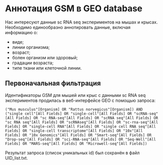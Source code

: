# Аннотация GSM в GEO database

Нас интересуют данные sc RNA seq экспериментов на мышах и крысах. Необходимо единообразно аннотировать данные, включая информацию о:
- виде;
- линии организма;
- возраст;
- болен организм или здоровый;
- градации возраста;
- типе ткани или клеточной линии.

## Первоначальная фильтрация

Идентификаторы GSM для мышей или крыс с данными sc RNA seq экспериментов продилась в веб-интерфейсе GEO с помощью запроса:

`("Mus musculus"[Organism] OR "Rattus norvegicus"[Organism]) AND ("single cell"[All Fields] OR "single-cell"[All Fields] OR "scRNA-seq"[All Fields] OR "sc RNA-seq"[All Fields] OR "scRNA seq"[All Fields] OR "sc RNA seq"[All Fields] OR "scRNAseq"[All Fields] OR "sc-rna-seq"[All Fields] OR "single-cell RNA"[All Fields] OR "single cell RNA seq"[All Fields] OR "single-cell transcriptome"[All Fields] OR "10x"[All Fields] OR "10x Genomics"[All Fields] OR "Smart-seq"[All Fields] OR "Drop-seq"[All Fields] OR "sci-RNA-seq"[All Fields] OR "Seq-Well"[All Fields] OR "MARS-seq"[All Fields] OR "Microwell-seq"[All Fields])`

Результат запроса (список уникальных id) был сохранён в файл UID_list.txt.
